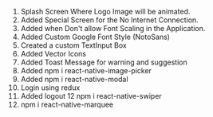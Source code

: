 1. Splash Screen Where Logo Image will be animated. 
2. Added Special Screen for the No Internet Connection. 
3. Added when Don't allow Font Scaling in the Application.
4. Added Custom Google Font Style (NotoSans)
5. Created a custom TextInput Box
6. Added Vector Icons
7. Added Toast Message for warning and suggestion
8. Added npm i react-native-image-picker
9. Added npm i react-native-modal
10. Login using redux
11. Added logout
12 npm i react-native-swiper
13. npm i react-native-marquee